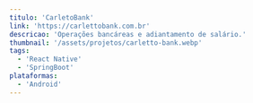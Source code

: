 ```yaml
---
titulo: 'CarletoBank'
link: 'https://carlettobank.com.br'
descricao: 'Operações bancáreas e adiantamento de salário.'
thumbnail: '/assets/projetos/carletto-bank.webp'
tags:
  - 'React Native'
  - 'SpringBoot'
plataformas:
  - 'Android'
---
```

